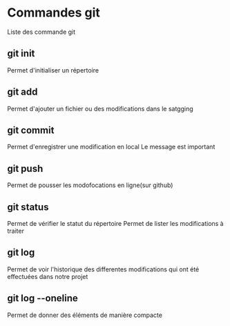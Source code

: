 # Commandes git

Liste des commande git

## git init
Permet d'initialiser un répertoire

## git add
Permet d'ajouter un fichier ou des modifications dans le satgging

## git commit
Permet d'enregistrer une modification en local
Le message est important

## git push
Permet de pousser les modofocations en ligne(sur github)

## git status
Permet de vérifier le statut du répertoire
Permet de lister les modifications à traiter

## git log
Permet de voir l'historique des differentes modifications qui ont été effectuées dans notre projet

## git log --oneline
Permet de donner des éléments de manière compacte
